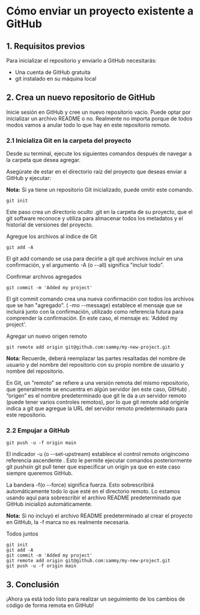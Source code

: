 # Cómo enviar un proyecto existente a GitHub

## 1. Requisitos previos

Para inicializar el repositorio y enviarlo a GitHub necesitarás:

* Una cuenta de GitHub gratuita
* git instalado en su máquina local


## 2. Crea un nuevo repositorio de GitHub

Inicie sesión en GitHub y cree un nuevo repositorio vacío. Puede optar por inicializar un archivo README o no. Realmente no importa porque de todos modos vamos a anular todo lo que hay en este repositorio remoto.

### 2.1 Inicializa Git en la carpeta del proyecto

Desde su terminal, ejecute los siguientes comandos después de navegar a la carpeta que desea agregar.

Asegúrate de estar en el directorio raíz del proyecto que deseas enviar a GitHub y ejecutar:

**Nota:** Si ya tiene un repositorio Git inicializado, puede omitir este comando.

``` 
git init
``` 

Este paso crea un directorio oculto .git en la carpeta de su proyecto, que el git software reconoce y utiliza para almacenar todos los metadatos y el historial de versiones del proyecto.

Agregue los archivos al índice de Git

``` 
git add -A
``` 

El git add comando se usa para decirle a git qué archivos incluir en una confirmación, y el argumento -A (o --all) significa "incluir todo".

Confirmar archivos agregados

``` 
git commit -m 'Added my project'
``` 

El git commit comando crea una nueva confirmación con todos los archivos que se han "agregado". ( -mo --message) establece el mensaje que se incluirá junto con la confirmación, utilizado como referencia futura para comprender la confirmación. En este caso, el mensaje es: 'Added my project'.

Agregar un nuevo origen remoto

``` 
git remote add origin git@github.com:sammy/my-new-project.git
``` 

**Nota:** Recuerde, deberá reemplazar las partes resaltadas del nombre de usuario y del nombre del repositorio con su propio nombre de usuario y nombre del repositorio.

En Git, un "remoto" se refiere a una versión remota del mismo repositorio, que generalmente se encuentra en algún servidor (en este caso, GitHub) . “origen” es el nombre predeterminado que git le da a un servidor remoto (puede tener varios controles remotos), por lo que git remote add originle indica a git que agregue la URL del servidor remoto predeterminado para este repositorio.

### 2.2 Empujar a GitHub

``` 
git push -u -f origin main
``` 

El indicador -u (o --set-upstream) establece el control remoto origincomo referencia ascendente . Esto le permite ejecutar comandos posteriormente git pushsin git pull tener que especificar un origin ya que en este caso siempre queremos GitHub.

La bandera -f(o --force) significa fuerza. Esto sobrescribirá automáticamente todo lo que esté en el directorio remoto. Lo estamos usando aquí para sobrescribir el archivo README predeterminado que GitHub inicializó automáticamente.

**Nota:** Si no incluyó el archivo README predeterminado al crear el proyecto en GitHub, la -f marca no es realmente necesaria.

Todos juntos

``` 
git init
git add -A
git commit -m 'Added my project'
git remote add origin git@github.com:sammy/my-new-project.git
git push -u -f origin main
``` 


## 3. Conclusión

¡Ahora ya está todo listo para realizar un seguimiento de los cambios de código de forma remota en GitHub! 

